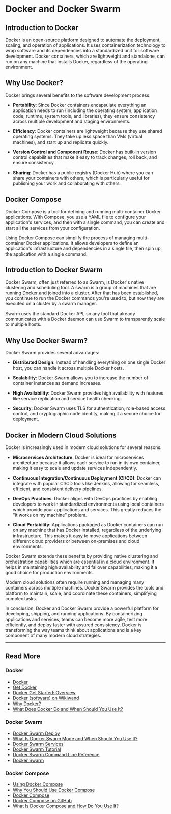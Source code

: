 # Docker and Docker Swarm 

## Introduction to Docker
<a name="introduction-to-docker"></a>

Docker is an open-source platform designed to automate the deployment, scaling, and operation of applications. It uses containerization technology to wrap software and its dependencies into a standardized unit for software development. Docker containers, which are lightweight and standalone, can run on any machine that installs Docker, regardless of the operating environment.


## Why Use Docker?
<a name="why-use-docker"></a>

Docker brings several benefits to the software development process:

- **Portability**: Since Docker containers encapsulate everything an application needs to run (including the operating system, application code, runtime, system tools, and libraries), they ensure consistency across multiple development and staging environments.

- **Efficiency**: Docker containers are lightweight because they use shared operating systems. They take up less space than VMs (virtual machines), and start up and replicate quickly.

- **Version Control and Component Reuse**: Docker has built-in version control capabilities that make it easy to track changes, roll back, and ensure consistency.

- **Sharing**: Docker has a public registry (Docker Hub) where you can share your containers with others, which is particularly useful for publishing your work and collaborating with others.


## Docker Compose
<a name="docker-compose"></a>

Docker Compose is a tool for defining and running multi-container Docker applications. With Compose, you use a YAML file to configure your application's services, and then with a single command, you can create and start all the services from your configuration.

Using Docker Compose can simplify the process of managing multi-container Docker applications. It allows developers to define an application's infrastructure and dependencies in a single file, then spin up the application with a single command. 


## Introduction to Docker Swarm
<a name="introduction-to-docker-swarm"></a>

Docker Swarm, often just referred to as Swarm, is Docker's native clustering and scheduling tool. A swarm is a group of machines that are running Docker and joined into a cluster. After that has been established, you continue to run the Docker commands you're used to, but now they are executed on a cluster by a swarm manager. 

Swarm uses the standard Docker API, so any tool that already communicates with a Docker daemon can use Swarm to transparently scale to multiple hosts.


## Why Use Docker Swarm?
<a name="why-use-docker-swarm"></a>

Docker Swarm provides several advantages:

- **Distributed Design**: Instead of handling everything on one single Docker host, you can handle it across multiple Docker hosts.

- **Scalability**: Docker Swarm allows you to increase the number of container instances as demand increases.

- **High Availability**: Docker Swarm provides high availability with features like service replication and service health checking.

- **Security**: Docker Swarm uses TLS for authentication, role-based access control, and cryptographic node identity, making it a secure choice for deployment.


## Docker in Modern Cloud Solutions
<a name="docker-in-modern-cloud-solutions"></a>

Docker is increasingly used in modern cloud solutions for several reasons:

- **Microservices Architecture**: Docker is ideal for microservices architecture because it allows each service to run in its own container, making it easy to scale and update services independently.

- **Continuous Integration/Continuous Deployment (CI/CD)**: Docker can integrate with popular CI/CD tools like Jenkins, allowing for seamless, efficient, and consistent delivery pipelines.

- **DevOps Practices**: Docker aligns with DevOps practices by enabling developers to work in standardized environments using local containers which provide your applications and services. This greatly reduces the "it works on my machine" problem.

- **Cloud Portability**: Applications packaged as Docker containers can run on any machine that has Docker installed, regardless of the underlying infrastructure. This makes it easy to move applications between different cloud providers or between on-premises and cloud environments.

Docker Swarm extends these benefits by providing native clustering and orchestration capabilities which are essential in a cloud environment. It helps in maintaining high availability and failover capabilities, making it a good choice for production environments.

Modern cloud solutions often require running and managing many containers across multiple machines. Docker Swarm provides the tools and platform to maintain, scale, and coordinate these containers, simplifying complex tasks.

In conclusion, Docker and Docker Swarm provide a powerful platform for developing, shipping, and running applications. By containerizing applications and services, teams can become more agile, test more efficiently, and deploy faster with assured consistency. Docker is transforming the way teams think about applications and is a key component of many modern cloud strategies.


---

## Read More

### Docker
- [Docker](https://www.docker.com/)
- [Get Docker](https://docs.docker.com/get-docker/)
- [Docker Get Started: Overview](https://docs.docker.com/get-started/overview/)
- [Docker (software) on Wikiwand](https://www.wikiwand.com/en/Docker_(software))
- [Why Docker?](https://www.docker.com/why-docker/)
- [What Does Docker Do and When Should You Use It?](https://www.howtogeek.com/devops/what-does-docker-do-and-when-should-you-use-it/)

### Docker Swarm
- [Docker Swarm Deploy](https://docs.docker.com/get-started/swarm-deploy/)
- [What Is Docker Swarm Mode and When Should You Use It?](https://www.howtogeek.com/devops/what-is-docker-swarm-mode-and-when-should-you-use-it/)
- [Docker Swarm Services](https://docs.docker.com/engine/swarm/services/)
- [Docker Swarm Tutorial](https://www.simplilearn.com/tutorials/docker-tutorial/docker-swarm)
- [Docker Swarm Command Line Reference](https://docs.docker.com/engine/reference/commandline/swarm/)
- [Docker Swarm](https://docs.docker.com/engine/swarm/)

### Docker Compose
- [Using Docker Compose](https://docs.docker.com/get-started/08_using_compose/)
- [Why You Should Use Docker Compose](https://www.enterprisedb.com/postgres-tutorials/why-you-should-use-docker-compose)
- [Docker Compose](https://docs.docker.com/compose/)
- [Docker Compose on GitHub](https://github.com/docker/compose)
- [What Is Docker Compose and How Do You Use It?](https://www.howtogeek.com/devops/what-is-docker-compose-and-how-do-you-use-it/)
